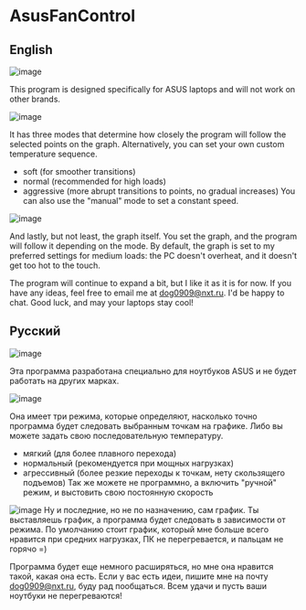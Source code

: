 # AsusFanControl

## English
![image](https://github.com/sasdeHD/AsusFanControl/assets/54063700/75cca34a-9c51-4bb4-90df-ff1acbe40929)

This program is designed specifically for ASUS laptops and will not work on other brands. 

![image](https://github.com/sasdeHD/AsusFanControl/assets/54063700/7f6c38b5-4dee-4032-bbd2-864835f66c06)

It has three modes that determine how closely the program will follow the selected points on the graph. Alternatively, you can set your own custom temperature sequence.
- soft (for smoother transitions)
- normal (recommended for high loads)
- aggressive (more abrupt transitions to points, no gradual increases)
You can also use the "manual" mode to set a constant speed.

![image](https://github.com/sasdeHD/AsusFanControl/assets/54063700/8b5a87cd-6c42-44ab-bdbb-c087d1249773)

And lastly, but not least, the graph itself. You set the graph, and the program will follow it depending on the mode. By default, the graph is set to my preferred settings for medium loads: the PC doesn't overheat, and it doesn't get too hot to the touch.

The program will continue to expand a bit, but I like it as it is for now. If you have any ideas, feel free to email me at dog0909@nxt.ru. I'd be happy to chat. Good luck, and may your laptops stay cool!

## Русский 
![image](https://github.com/sasdeHD/AsusFanControl/assets/54063700/75cca34a-9c51-4bb4-90df-ff1acbe40929)

Эта программа разработана специально для ноутбуков ASUS и не будет работать на других марках. 

![image](https://github.com/sasdeHD/AsusFanControl/assets/54063700/7f6c38b5-4dee-4032-bbd2-864835f66c06)

Она имеет три режима, которые определяют, насколько точно программа будет следовать выбранным точкам на графике. Либо вы можете задать свою последовательную температуру.
- мягкий (для более плавного перехода)
- нормальный (рекомендуется при мощных нагрузках)
- агрессивный (более резкие переходы к точкам, нету скользящего подъемов)
 Так же можете не программно, а включить "ручной" режим, и выстовить свою постоянную скорость

![image](https://github.com/sasdeHD/AsusFanControl/assets/54063700/8b5a87cd-6c42-44ab-bdbb-c087d1249773)
Ну и последние, но не по назначению, сам график. Ты выставляешь график, а программа будет следовать в зависимости от режима. 
По умолчанию стоит график, который мне больше всего нравится при средних нагрузках, ПК не перегревается, и пальцам не горячо =)


Программа будет еще немного расширяться, но мне она нравится такой, какая она есть. Если у вас есть идеи, пишите мне на почту dog0909@nxt.ru, буду рад пообщаться. Всем удачи и пусть ваши ноутбуки не перегреваются!

